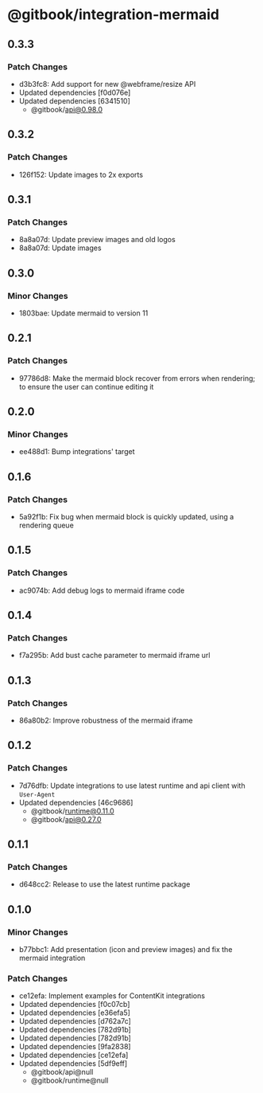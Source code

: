 # @gitbook/integration-mermaid

## 0.3.3

### Patch Changes

-   d3b3fc8: Add support for new @webframe/resize API
-   Updated dependencies [f0d076e]
-   Updated dependencies [6341510]
    -   @gitbook/api@0.98.0

## 0.3.2

### Patch Changes

-   126f152: Update images to 2x exports

## 0.3.1

### Patch Changes

-   8a8a07d: Update preview images and old logos
-   8a8a07d: Update images

## 0.3.0

### Minor Changes

-   1803bae: Update mermaid to version 11

## 0.2.1

### Patch Changes

-   97786d8: Make the mermaid block recover from errors when rendering; to ensure the user can continue editing it

## 0.2.0

### Minor Changes

-   ee488d1: Bump integrations' target

## 0.1.6

### Patch Changes

-   5a92f1b: Fix bug when mermaid block is quickly updated, using a rendering queue

## 0.1.5

### Patch Changes

-   ac9074b: Add debug logs to mermaid iframe code

## 0.1.4

### Patch Changes

-   f7a295b: Add bust cache parameter to mermaid iframe url

## 0.1.3

### Patch Changes

-   86a80b2: Improve robustness of the mermaid iframe

## 0.1.2

### Patch Changes

-   7d76dfb: Update integrations to use latest runtime and api client with `User-Agent`
-   Updated dependencies [46c9686]
    -   @gitbook/runtime@0.11.0
    -   @gitbook/api@0.27.0

## 0.1.1

### Patch Changes

-   d648cc2: Release to use the latest runtime package

## 0.1.0

### Minor Changes

-   b77bbc1: Add presentation (icon and preview images) and fix the mermaid integration

### Patch Changes

-   ce12efa: Implement examples for ContentKit integrations
-   Updated dependencies [f0c07cb]
-   Updated dependencies [e36efa5]
-   Updated dependencies [d762a7c]
-   Updated dependencies [782d91b]
-   Updated dependencies [782d91b]
-   Updated dependencies [9fa2838]
-   Updated dependencies [ce12efa]
-   Updated dependencies [5df9eff]
    -   @gitbook/api@null
    -   @gitbook/runtime@null
